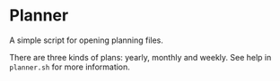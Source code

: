 # Planner
A simple script for opening planning files.

There are three kinds of plans: yearly, monthly and weekly.
See help in `planner.sh` for more information.